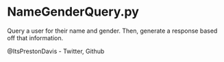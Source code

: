 NameGenderQuery.py
=================

Query a user for their name and gender. 
Then, generate a response based off that information.

@ItsPrestonDavis - Twitter, Github



